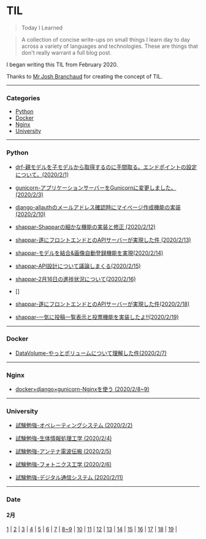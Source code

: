# TIL
> Today I Learned

> A collection of concise write-ups on small things I learn day to day across a variety of languages and technologies. These are things that don't really warrant a full blog post.

I began writing this TIL from February 2020.

Thanks to [Mr,Josh Branchaud](https://github.com/jbranchaud/til) for creating the concept of TIL.

---
### Categories

- [Python](#python)
- [Docker](#docker)
- [Nginx](#nginx)
- [University](#university)

---

### Python

- [drf-親モデルを子モデルから取得するのに手間取る。エンドポイントの設定について。(2020/2/1)](https://github.com/Hirochon/til/blob/master/python/drf-%E8%A6%AA%E3%83%A2%E3%83%87%E3%83%AB%E3%82%92%E5%AD%90%E3%83%A2%E3%83%87%E3%83%AB%E3%81%8B%E3%82%89%E5%8F%96%E5%BE%97%E3%81%99%E3%82%8B%E3%81%AE%E3%81%AB%E6%89%8B%E9%96%93%E5%8F%96%E3%82%8B%E3%80%82%E3%82%A8%E3%83%B3%E3%83%89%E3%83%9D%E3%82%A4%E3%83%B3%E3%83%88%E3%81%AE%E8%A8%AD%E5%AE%9A%E3%81%AB%E3%81%A4%E3%81%84%E3%81%A6%E3%80%82.md)

- [gunicorn-アプリケーションサーバーをGunicornに変更しました。(2020/2/3)](https://github.com/Hirochon/til/blob/master/python/gunicorn-%E3%82%A2%E3%83%97%E3%83%AA%E3%82%B1%E3%83%BC%E3%82%B7%E3%83%A7%E3%83%B3%E3%82%B5%E3%83%BC%E3%83%90%E3%83%BC%E3%82%92Gunicorn%E3%81%AB%E5%A4%89%E6%9B%B4.md)

- [django-allauthのメールアドレス確認時にマイページ作成機能の実装 (2020/2/10)](https://github.com/Hirochon/til/blob/master/python/django-allauth%E3%81%AE%E3%83%A1%E3%83%BC%E3%83%AB%E3%82%A2%E3%83%89%E3%83%AC%E3%82%B9%E7%A2%BA%E8%AA%8D%E6%99%82%E3%81%AB%E3%83%9E%E3%82%A4%E3%83%9A%E3%83%BC%E3%82%B8%E4%BD%9C%E6%88%90%E6%A9%9F%E8%83%BD%E3%81%AE%E5%AE%9F%E8%A3%85.md)

- [shappar-Shapparの細かな機能の実装と修正 (2020/2/12)](https://github.com/Hirochon/til/blob/master/python/shappar-細かな機能の実装と修正.md)

- [shappar-遂にフロントエンドとのAPIサーバーが実現した件 (2020/2/13)](https://github.com/Hirochon/til/blob/master/python/shappar-遂にフロントエンドとのAPIサーバーが実現した件.md)

- [shappar-モデルを結合&画像自動登録機能を実現(2020/2/14)](https://github.com/Hirochon/til/blob/master/python/shappar-モデルを結合&画像自動登録機能を実現.md)

- [shappar-API設計について議論しまくる(2020/2/15)](https://github.com/Hirochon/til/blob/master/python/shappar-API設計について議論しまくる.md)

- [shappar-2月16日の進捗状況について(2020/2/16)](https://github.com/Hirochon/til/blob/master/python/shappar-2%E6%9C%8816%E6%97%A5%E3%81%AE%E9%80%B2%E6%8D%97%E7%8A%B6%E6%B3%81.md)
- []

- [shappar-遂にフロントエンドとのAPIサーバーが実現した件(2020/2/18)](https://github.com/Hirochon/til/blob/master/python/shappar-%E9%81%82%E3%81%AB%E6%8A%95%E7%A8%BF%E6%A9%9F%E8%83%BD%E3%82%92%E5%AE%9F%E8%A3%85%E3%81%97%E3%81%9F%E3%82%88.md)

- [shappar-一気に投稿一覧表示と投票機能を実装したよ!!(2020/2/19)](https://github.com/Hirochon/til/blob/master/python/shappar-%E4%B8%80%E6%B0%97%E3%81%AB%E6%8A%95%E7%A8%BF%E4%B8%80%E8%A6%A7%E8%A1%A8%E7%A4%BA%E3%81%A8%E6%8A%95%E7%A5%A8%E6%A9%9F%E8%83%BD%E3%82%92%E5%AE%9F%E8%A3%85%E3%81%97%E3%81%9F%E3%82%88.md)

---

### Docker

- [DataVolume-やっとボリュームについて理解した件(2020/2/7)](https://github.com/Hirochon/til/blob/master/docker/DataVolume-%E3%82%84%E3%81%A3%E3%81%A8%E3%83%9C%E3%83%AA%E3%83%A5%E3%83%BC%E3%83%A0%E3%81%AB%E3%81%A4%E3%81%84%E3%81%A6%E7%90%86%E8%A7%A3%E3%81%97%E3%81%9F%E4%BB%B6.md)

---

### Nginx

- [docker×django×gunicorn-Nginxを使う (2020/2/8~9)](https://github.com/Hirochon/til/blob/master/nginx/docker%C3%97django%C3%97gunicorn%E3%81%A7Nginx%E3%82%92%E4%BD%BF%E3%81%86.md)

---

### University

- [試験勉強-オペレーティングシステム (2020/2/2)](https://github.com/Hirochon/til/blob/master/university/%E8%A9%A6%E9%A8%93%E5%8B%89%E5%BC%B7-%E3%82%AA%E3%83%9A%E3%83%AC%E3%83%BC%E3%83%86%E3%82%A3%E3%83%B3%E3%82%B0%E3%82%B7%E3%82%B9%E3%83%86%E3%83%A0.md)

- [試験勉強-生体情報処理工学 (2020/2/4)](https://github.com/Hirochon/til/blob/master/university/%E8%A9%A6%E9%A8%93%E5%8B%89%E5%BC%B7-%E7%94%9F%E4%BD%93%E6%83%85%E5%A0%B1%E5%87%A6%E7%90%86%E5%B7%A5%E5%AD%A6.md)

- [試験勉強-アンテナ電波伝搬 (2020/2/5)](https://github.com/Hirochon/til/blob/master/university/%E8%A9%A6%E9%A8%93%E5%8B%89%E5%BC%B7-%E3%82%A2%E3%83%B3%E3%83%86%E3%83%8A%E9%9B%BB%E6%B3%A2%E4%BC%9D%E6%90%AC.md)

- [試験勉強-フォトニクス工学 (2020/2/6)](https://github.com/Hirochon/til/blob/master/university/%E8%A9%A6%E9%A8%93%E5%8B%89%E5%BC%B7-%E3%83%95%E3%82%A9%E3%83%88%E3%83%8B%E3%82%AF%E3%82%B9%E5%B7%A5%E5%AD%A6.md)

- [試験勉強-デジタル通信システム (2020/2/11)](https://github.com/Hirochon/til/blob/master/university/試験勉強-デジタル通信工学.md)

---

### Date

#### 2月
[1](https://github.com/Hirochon/til/blob/master/python/drf-%E8%A6%AA%E3%83%A2%E3%83%87%E3%83%AB%E3%82%92%E5%AD%90%E3%83%A2%E3%83%87%E3%83%AB%E3%81%8B%E3%82%89%E5%8F%96%E5%BE%97%E3%81%99%E3%82%8B%E3%81%AE%E3%81%AB%E6%89%8B%E9%96%93%E5%8F%96%E3%82%8B%E3%80%82%E3%82%A8%E3%83%B3%E3%83%89%E3%83%9D%E3%82%A4%E3%83%B3%E3%83%88%E3%81%AE%E8%A8%AD%E5%AE%9A%E3%81%AB%E3%81%A4%E3%81%84%E3%81%A6%E3%80%82.md) | [2](https://github.com/Hirochon/til/blob/master/university/%E8%A9%A6%E9%A8%93%E5%8B%89%E5%BC%B7-%E3%82%AA%E3%83%9A%E3%83%AC%E3%83%BC%E3%83%86%E3%82%A3%E3%83%B3%E3%82%B0%E3%82%B7%E3%82%B9%E3%83%86%E3%83%A0.md) | [3](https://github.com/Hirochon/til/blob/master/python/gunicorn-%E3%82%A2%E3%83%97%E3%83%AA%E3%82%B1%E3%83%BC%E3%82%B7%E3%83%A7%E3%83%B3%E3%82%B5%E3%83%BC%E3%83%90%E3%83%BC%E3%82%92Gunicorn%E3%81%AB%E5%A4%89%E6%9B%B4.md) | [4](https://github.com/Hirochon/til/blob/master/university/%E8%A9%A6%E9%A8%93%E5%8B%89%E5%BC%B7-%E7%94%9F%E4%BD%93%E6%83%85%E5%A0%B1%E5%87%A6%E7%90%86%E5%B7%A5%E5%AD%A6.md) | [5](https://github.com/Hirochon/til/blob/master/university/%E8%A9%A6%E9%A8%93%E5%8B%89%E5%BC%B7-%E3%82%A2%E3%83%B3%E3%83%86%E3%83%8A%E9%9B%BB%E6%B3%A2%E4%BC%9D%E6%90%AC.md) | [6](https://github.com/Hirochon/til/blob/master/university/%E8%A9%A6%E9%A8%93%E5%8B%89%E5%BC%B7-%E3%83%95%E3%82%A9%E3%83%88%E3%83%8B%E3%82%AF%E3%82%B9%E5%B7%A5%E5%AD%A6.md) | [7](https://github.com/Hirochon/til/blob/master/docker/DataVolume-%E3%82%84%E3%81%A3%E3%81%A8%E3%83%9C%E3%83%AA%E3%83%A5%E3%83%BC%E3%83%A0%E3%81%AB%E3%81%A4%E3%81%84%E3%81%A6%E7%90%86%E8%A7%A3%E3%81%97%E3%81%9F%E4%BB%B6.md) | [8~9](https://github.com/Hirochon/til/blob/master/nginx/docker%C3%97django%C3%97gunicorn%E3%81%A7Nginx%E3%82%92%E4%BD%BF%E3%81%86.md) | [10](https://github.com/Hirochon/til/blob/master/python/django-allauth%E3%81%AE%E3%83%A1%E3%83%BC%E3%83%AB%E3%82%A2%E3%83%89%E3%83%AC%E3%82%B9%E7%A2%BA%E8%AA%8D%E6%99%82%E3%81%AB%E3%83%9E%E3%82%A4%E3%83%9A%E3%83%BC%E3%82%B8%E4%BD%9C%E6%88%90%E6%A9%9F%E8%83%BD%E3%81%AE%E5%AE%9F%E8%A3%85.md) | [11](https://github.com/Hirochon/til/blob/master/university/試験勉強-デジタル通信工学.md) | [12](https://github.com/Hirochon/til/blob/master/python/shappar-細かな機能の実装と修正.md) | [13](https://github.com/Hirochon/til/blob/master/python/shappar-遂にフロントエンドとのAPIサーバーが実現した件.md) | [14](https://github.com/Hirochon/til/blob/master/python/shappar-モデルを結合&画像自動登録機能を実現.md) | [15](https://github.com/Hirochon/til/blob/master/python/shappar-API設計について議論しまくる.md) | [16](https://github.com/Hirochon/til/blob/master/python/shappar-2%E6%9C%8816%E6%97%A5%E3%81%AE%E9%80%B2%E6%8D%97%E7%8A%B6%E6%B3%81.md) | [17](https://github.com/Hirochon/til/blob/master/python/shappar-%E9%81%82%E3%81%AB%E6%8A%95%E7%A8%BF%E6%A9%9F%E8%83%BD%E3%82%92%E5%AE%9F%E8%A3%85%E3%81%97%E3%81%9F%E3%82%88.md) | [18](#) | [19](https://github.com/Hirochon/til/blob/master/python/shappar-%E4%B8%80%E6%B0%97%E3%81%AB%E6%8A%95%E7%A8%BF%E4%B8%80%E8%A6%A7%E8%A1%A8%E7%A4%BA%E3%81%A8%E6%8A%95%E7%A5%A8%E6%A9%9F%E8%83%BD%E3%82%92%E5%AE%9F%E8%A3%85%E3%81%97%E3%81%9F%E3%82%88.md) | 
